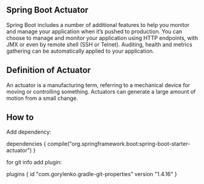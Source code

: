 Spring Boot Actuator
--------------------
Spring Boot includes a number of additional features to help you monitor and manage your application when it’s pushed to production.
You can choose to manage and monitor your application using HTTP endpoints, with JMX or even by remote shell (SSH or Telnet).
Auditing, health and metrics gathering can be automatically applied to your application.

Definition of Actuator
----------------------
An actuator is a manufacturing term, referring to a mechanical device for moving or controlling something.
Actuators can generate a large amount of motion from a small change.

How to
------

Add dependency:

dependencies {
    compile("org.springframework.boot:spring-boot-starter-actuator")
}


for git info add plugin:

plugins {
    id "com.gorylenko.gradle-git-properties" version "1.4.16"
}


